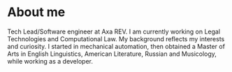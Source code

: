 # About me
Tech Lead/Software engineer at Axa REV. I am currently working on Legal Technologies and Computational Law. My background reflects my interests and curiosity. I started in mechanical automation, then obtained a Master of Arts in English Linguistics, American Literature, Russian and Musicology, while working as a developer. 


